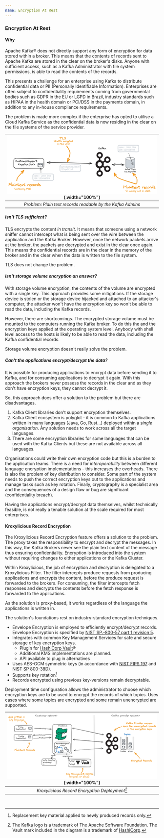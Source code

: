 ```yaml
---
name: Encryption At Rest
---
```


### Encryption At Rest

#### Why

Apache Kafka&#174; does not directly support any form of encryption for data stored within a broker. This means that the contents
of records sent to Apache Kafka are stored in the clear on the broker's disks. Anyone with sufficient access, such as a Kafka Administrator
with file system permissions, is able to read the contents of the records.

This presents a challenge for an enterprise using Kafka to distribute confidential data or PII (Personally Identifiable
Information).  Enterprises are often subject to confidentiality requirements coming from governmental bodies such as
GDPR in the EU or LGPD in Brazil, industry standards such as HIPAA in the health domain or PCI/DSS in the payments domain,
in addition to any in-house compliance requirements.

The problem is made more complex if the enterprise has opted to utilise a Cloud Kafka Service as the confidential
data is now residing in the clear on the file systems of the service provider.

| ![image](../assets/pages/encryption-at-rest_problem.png){:width="100%"} |
|:-----------------------------------------------------------------:|
|    *Problem: Plain text records readable by the Kafka Admins*     |

##### Isn't TLS sufficient?

TLS encrypts the content _in transit_.  It means that someone using a network sniffer cannot intercept what is being
sent over the wire between the application and the Kafka Broker.  However, once the network packets arrive at the broker,
the packets are decrypted and exist in the clear once again.  This means the confidential records are in the clear in the memory
of the broker and in the clear when the data is written to the file system.

TLS does not change the problem.

##### Isn't storage volume encryption an answer?

With storage volume encryption, the contents of the volume are encrypted with a single key.  This approach provides some mitigations.
If the storage device is stolen or the storage device hijacked and attached to an attacker's computer, the attacker won't have
the encryption key so won't be able to read the data, including the Kafka records.

However, there are shortcomings.  The encrypted storage volume must be mounted to the computers running the Kafka broker. To do
this the  and the encryption keys applied at the operating system level.  Anybody with shell level access to the hosts  is likely
to be able to read the data, including the Kafka confidential records.

Storage volume encryption doesn't really solve the problem.

##### Can't the applications encrypt/decrypt the data?

It is possible for producing applications to encrypt data before sending it to Kafka, and for consuming applications to decrypt it
again.  With this approach the brokers never possess the records in the clear and as they don't have encryption keys, they cannot
decrypt it.

So, this approach does offer a solution to the problem but there are disadvantages.

1. Kafka Client libraries don't support encryption themselves.
1. Kafka Client ecosystem is polyglot - it is common to Kafka applications written in many languages (Java, Go, Rust...)
   deployed within a _single organisation_.  Any solution needs to work across all the target languages.
1. There are some encryption libraries for some languages that can be used with the Kafka Clients but these are not available
   across all languages.

Organisations could write their own encryption code but this is a burden to the application teams. There is a need for
_interoperability_ between different language encryption implementations - this increases the overheads.  There is also
the problem of key distribution to consider.  Some part of the system needs to push the correct encryption keys out to
the applications and manage tasks such as key rotation.  Finally, cryptography is a specialist area and the consequences
of a design flaw or bug are significant (confidentiality breach).

Having the applications encrypt/decrypt data themselves, whilst technically feasible, is not really a tenable solution
at the scale required for most enterprises.

#### Kroxylicious Record Encryption

The Kroxylicious Record Encryption feature offers a solution to the problem.  The proxy takes the responsibility
to encrypt and decrypt the messages. In this way, the Kafka Brokers never see the plain text content of
the message thus ensuring confidentiality.  Encryption is introduced into the system without requiring changes to
either applications or the Kafka Cluster.

Within Kroxylicious, the job of encryption and decryption is delegated to a Kroxylicious Filter. The filter intercepts
produce requests from producing applications and encrypts the content, before the produce request is forwarded to the
brokers.  For consuming, the filter intercepts fetch responses and decrypts the contents before the
fetch response is forwarded to the applications.

As the solution is proxy-based, it works regardless of the language the applications is written in.

The solution's foundations rest on industry-standard encryption techniques.

* Envelope Encryption is employed to efficiently encrypt/decrypt records. Envelope Encryption is specified by [NIST SP.-800-57 part 1 revision 5](https://csrc.nist.gov/Projects/Key-Management/Key-Management-Guidelines).
* Integrates with common Key Management Services for safe and secure storage of key encryption keys.
  * Plugin for [HashiCorp Vault](https://www.hashicorp.com/)&#174; 
  * Additional KMS implementations are planned.
  * API available to plug in alternatives
* Uses AES-GCM symmetric keys (in accordance with [NIST FIPS 197](https://nvlpubs.nist.gov/nistpubs/FIPS/NIST.FIPS.197-upd1.pdf)
  and [NIST SP 800-38D](https://csrc.nist.gov/pubs/sp/800/38/d/final)).
* Supports key rotation[^1]
* Records encrypted using previous key-versions remain decryptable.    

Deployment time configuration allows the administrator to choose which
encryption keys are to be used to encrypt the records of which topics. Uses cases where some topics
are encrypted and some remain unencrypted are supported.


| ![image](../assets/pages/encryption-at-rest_solution.png){:width="100%"} |
|:------------------------------------------------------------------:|
|           *Kroxylicious Record Encryption Deployment[^2]*           |

<br/>

[^1]: Replacement key material applied to newly produced records only.
[^2]: The Kafka logo is a trademark of The Apache Software Foundation.  The Vault mark included in the diagram is a trademark of [HashiCorp](https://www.hashicorp.com/).


